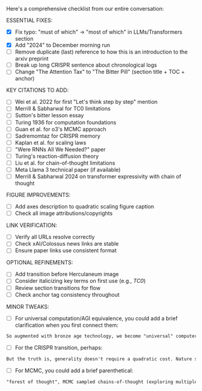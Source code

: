 Here's a comprehensive checklist from our entire conversation:

ESSENTIAL FIXES:
- [x] Fix typo: "must of which" → "most of which" in LLMs/Transformers section
- [x] Add "2024" to December morning run
- [ ] Remove duplicate (last) reference to how this is an introduction to the arxiv preprint
- [ ] Break up long CRISPR sentence about chronological logs
- [ ] Change "The Attention Tax" to "The Bitter Pill" (section title + TOC + anchor)

KEY CITATIONS TO ADD:
- [ ] Wei et al. 2022 for first "Let's think step by step" mention
- [ ] Merrill & Sabharwal for TC0 limitations
- [ ] Sutton's bitter lesson essay
- [ ] Turing 1936 for computation foundations
- [ ] Guan et al. for o3's MCMC approach
- [ ] Sadremomtaz for CRISPR memory
- [ ] Kaplan et al. for scaling laws
- [ ] "Were RNNs All We Needed?" paper
- [ ] Turing's reaction-diffusion theory
- [ ] Liu et al. for chain-of-thought limitations
- [ ] Meta Llama 3 technical paper (if available)
- [ ] Merrill & Sabharwal 2024 on transformer expressivity with chain of thought

FIGURE IMPROVEMENTS:
- [ ] Add axes description to quadratic scaling figure caption
- [ ] Check all image attributions/copyrights

LINK VERIFICATION:
- [ ] Verify all URLs resolve correctly
- [ ] Check xAI/Colossus news links are stable
- [ ] Ensure paper links use consistent format

OPTIONAL REFINEMENTS:
- [ ] Add transition before Herculaneum image
- [ ] Consider italicizing key terms on first use (e.g., _TC0_)
- [ ] Review section transitions for flow
- [ ] Check anchor tag consistency throughout

MINOR TWEAKS:

- [ ] For universal computation/AGI equivalence, you could add a brief clarification when you first connect them:
```markdown
So augmented with bronze age technology, we become "universal" computers in Turing's language—the quintessential "general" intelligence capable of solving any problem given enough time and snacks. For the sake of argument, let's agree: general intelligence ≈ universal computer. (After all, if you can simulate any computation, you can solve any well-defined problem.)
```

- [ ] For the CRISPR transition, perhaps:
```markdown
But the truth is, generality doesn't require a quadratic cost. Nature shows us why. Look at a single cell.
```

- [ ] For MCMC, you could add a brief parenthetical:
```markdown
"forest of thought", MCMC sampled chains-of-thought (exploring multiple possible reasoning paths like a chess computer) which are kept in check.
```
